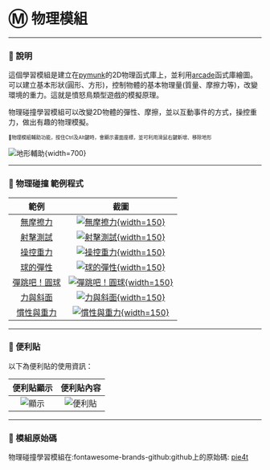 # Ⓜ️ 物理模組

---------------

### 📗 說明

這個學習模組是建立在[pymunk](http://www.pymunk.org/en/latest/)的2D物理函式庫上，並利用[arcade](https://api.arcade.academy/en/latest/)函式庫繪圖。可以建立基本形狀(圓形、方形)，控制物體的基本物理量(質量、摩擦力等)，改變環境的重力。這就是憤怒鳥類型遊戲的模擬原理。

物理碰撞學習模組可以改變2D物體的彈性、摩擦，並以互動事件的方式，操控重力，做出有趣的物理模擬。

<sup><sub>💬物理模組輔助功能，按住Ctrl及Alt鍵時，會顯示畫面座標，並可利用滑鼠右鍵新增、移除地形</sub></sup>

![地形輔助](terrain_assist.jpg){width=700}


---------------



### 📘 物理碰撞 範例程式


| 範例                             | 截圖                                                              |
| :-----------:                    | :------------------------------------:                            |
| [無摩擦力](frictionless.md)          | [![無摩擦力](frictionless.jpg){width=150}](frictionless.md)           |
| [射擊測試](shoot.md)          | [![射擊測試](shoot.jpg){width=150}](shoot.md)           |
| [操控重力](gravity.md)          | [![操控重力](gravity.jpg){width=150}](gravity.md)           |
| [球的彈性](bounce_ball.md)          | [![球的彈性](bounce_ball.jpg){width=150}](bounce_ball.md)           |
| [彈跳吧！圓球](bounce_array.md)          | [![彈跳吧！圓球](bounce_array.jpg){width=150}](bounce_array.md)           |
| [力與斜面](force_and_slide.md)          | [![力與斜面](force_and_slide.jpg){width=150}](force_and_slide.md)           |
| [慣性與重力](inertia_gravity.md)          | [![慣性與重力](inertia_gravity.jpg){width=150}](inertia_gravity.md)           |

---------------

### 📕 便利貼

以下為便利貼的使用資訊：

| 便利貼顯示           | 便利貼內容                               |
| :-----------:                    | :-------------------------:          |
| ![顯示](pie4t_display_postit.jpg)    | ![便利貼](pie4t_postit.jpg)    |


---------------

### 📙 模組原始碼

物理碰撞學習模組在:fontawesome-brands-github:github上的原始碼: [pie4t](https://github.com/beardad1975/pie4t)



